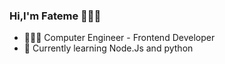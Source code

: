 ### Hi,I'm Fateme 🙆🏻‍♀️

- 👩🏻‍💻 Computer Engineer - Frontend Developer
- 🌱 Currently learning Node.Js and python
